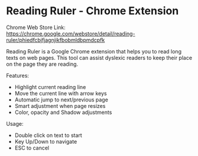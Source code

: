 Reading Ruler - Chrome Extension
===============================

Chrome Web Store Link: https://chrome.google.com/webstore/detail/reading-ruler/phiedfcbjfjagnjikfbobmldbpmdcpfk

Reading Ruler is a Google Chrome extension that helps you to read long texts on web pages. This tool can assist dyslexic readers to keep their place on the page they are reading.

Features:
* Highlight current reading line
* Move the current line with arrow keys
* Automatic jump to next/previous page
* Smart adjustment when page resizes
* Color, opacity and Shadow adjustments

Usage:
* Double click on text to start
* Key Up/Down to navigate
* ESC to cancel